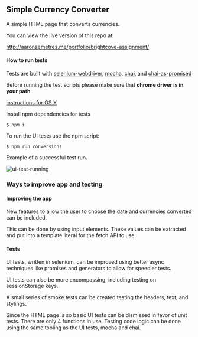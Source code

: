 ## Simple Currency Converter

A simple HTML page that converts currencies.

You can view the live version of this repo at:

http://aaronzemetres.me/portfolio/brightcove-assignment/

#### How to run tests

Tests are built with [selenium-webdriver](https://www.npmjs.com/package/selenium-webdriver), [mocha](https://www.npmjs.com/package/mocha), [chai](https://www.npmjs.com/package/chai), and [chai-as-promised](https://www.npmjs.com/package/chai-as-promised)

Before running the test scripts please make sure that **chrome driver is in your path**

[instructions for OS X](http://www.kenst.com/2015/03/installing-chromedriver-on-mac-osx/)

Install npm dependencies for tests

```$ npm i```

To run the UI tests use the npm script:

```$ npm run conversions```

Example of a successful test run.

![ui-test-running](docs/ui-tests.gif)

### Ways to improve app and testing

#### Improving the app

New features to allow the user to choose the date and currencies converted can be included.

This can be done by using input elements. These values can be extracted and put into a template literal for the fetch API to use.

#### Tests

UI tests, written in selenium, can be improved using better async techniques like promises and generators to allow for speedier tests.

UI tests can also be more encompassing, including testing on sessionStorage keys.

A small series of smoke tests can be created testing the headers, text, and stylings.

Since the HTML page is so basic UI tests can be dismissed in favor of unit tests. There are only 4 functions in use. Testing code logic can be done using the same tooling as the UI tests, mocha and chai.

